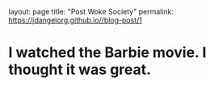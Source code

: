 layout: page
title: "Post Woke Society"
permalink: https://jdangelorg.github.io//blog-post/1

<html>
  <body>
    <h1>I watched the Barbie movie. I thought it was great. </h1>
  </body>
</html>
